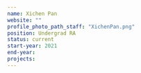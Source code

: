 ```yaml
---
name: Xichen Pan
website: ""
profile_photo_path_staff: "XichenPan.png"
position: Undergrad RA
status: current
start-year: 2021
end-year:
projects:
---
```

